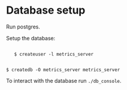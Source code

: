 Database setup
==

Run postgres.

Setup the database:

<code>
   $ createuser -l metrics_server 
   
   $ createdb -O metrics_server metrics_server
</code>

To interact with the database run `./db_console`.
